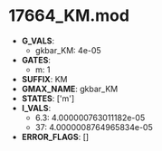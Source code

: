 # 17664_KM.mod

- **G_VALS**:
  - gkbar_KM: 4e-05
- **GATES**:
  - m: 1
- **SUFFIX**: KM
- **GMAX_NAME**: gkbar_KM
- **STATES**: ['m']
- **I_VALS**:
  - 6.3: 4.000000763011182e-05
  - 37: 4.0000008764965834e-05
- **ERROR_FLAGS**: []
